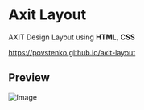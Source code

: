 # Axit Layout
AXIT Design Layout using **HTML**, **CSS**

https://povstenko.github.io/axit-layout

## Preview
![Image](/Screenshots/axit-layout.png)